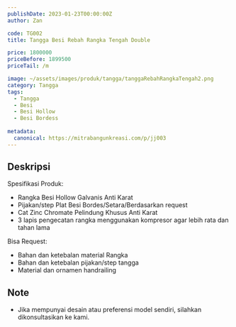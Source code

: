```yaml
---
publishDate: 2023-01-23T00:00:00Z
author: Zan

code: TG002
title: Tangga Besi Rebah Rangka Tengah Double

price: 1800000
priceBefore: 1899500
priceTail: /m

image: ~/assets/images/produk/tangga/tanggaRebahRangkaTengah2.png
category: Tangga
tags:
  - Tangga
  - Besi
  - Besi Hollow
  - Besi Bordess
 
metadata:
  canonical: https://mitrabangunkreasi.com/p/jj003
---
```


## Deskripsi

Spesifikasi Produk:
- Rangka Besi Hollow Galvanis Anti Karat
- Pijakan/step Plat Besi Bordes/Setara/Berdasarkan request
- Cat Zinc Chromate Pelindung Khusus Anti Karat
- 3 lapis pengecatan rangka menggunakan kompresor agar lebih rata dan tahan lama

Bisa Request:
- Bahan dan ketebalan material Rangka
- Bahan dan ketebalan pijakan/step tangga
- Material dan ornamen handrailing

## Note
- Jika mempunyai desain atau preferensi model sendiri, silahkan dikonsultasikan ke kami.